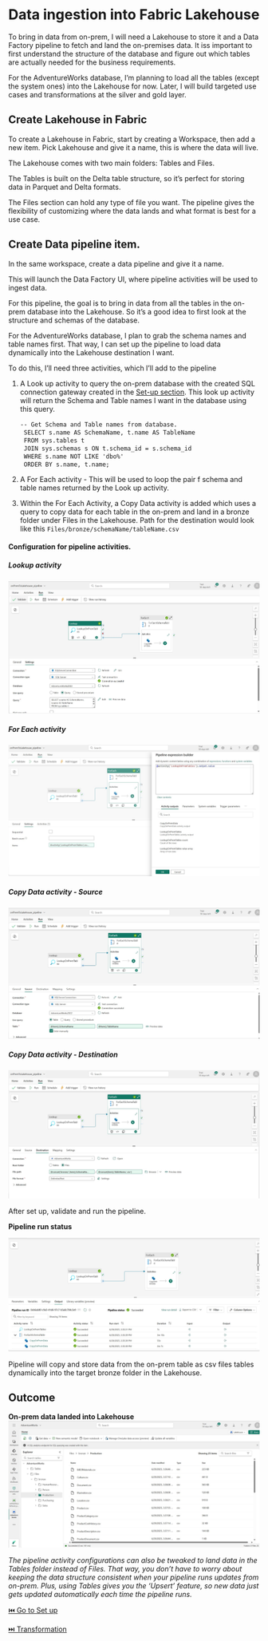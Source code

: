 
# Data ingestion into Fabric Lakehouse

To bring in data from on-prem, I will need a Lakehouse to store it and a Data Factory pipeline to fetch and land the on-premises data. It iss important to first understand the structure of the database and figure out which tables are actually needed for the business requirements.

For the AdventureWorks database, I’m planning to load all the tables (except the system ones) into the Lakehouse for now. Later, I will build targeted use cases and transformations at the silver and gold layer.

## Create Lakehouse in Fabric

To create a Lakehouse in Fabric, start by creating a Workspace, then add a new item. Pick Lakehouse and give it a name, this is where the data will live.

The Lakehouse comes with two main folders: Tables and Files.

The Tables is built on the Delta table structure, so it’s perfect for storing data in Parquet and Delta formats.

The Files section can hold any type of file you want. The pipeline gives the flexibility of customizing where the data lands and what format is best for a use case.

## Create Data pipeline item.

In the same workspace, create a data pipeline and give it a name.

This will launch the Data Factory UI, where pipeline activities will be used to ingest data.

For this pipeline, the goal is to bring in data from all the tables in the on-prem database into the Lakehouse. So it’s a good idea to first look at the structure and schemas of the database.

For the AdventureWorks database, I plan to grab the schema names and table names first. That way, I can set up the pipeline to load data dynamically into the Lakehouse destination I want.

To do this, I’ll need three activities, which I’ll add to the pipeline

1. A Look up activity to query the on-prem database with the created SQL connection gateway created in the [Set-up section](https://github.com/adekolaolat/fabric-data-engineering-on-premises-db/blob/main/guides/on-prem-db-setup.md). This look up activity will return the Schema and Table names I want in the database using this query.
   
   ```
   -- Get Schema and Table names from database.
    SELECT s.name AS SchemaName, t.name AS TableName
    FROM sys.tables t
    JOIN sys.schemas s ON t.schema_id = s.schema_id
    WHERE s.name NOT LIKE 'dbo%'
    ORDER BY s.name, t.name;

   ```
2. A For Each activity - This will be used to loop the pair f schema and table names returned by the Look up activity.
   
3. Within the For Each Activity, a Copy Data activity is added which uses a query to copy data for each table in the on-prem and land in a bronze folder under Files in the Lakehouse. Path for the destination would look like this `Files/bronze/schemaName/tableName.csv` 

#### Configuration for pipeline activities.

##### Lookup activity
![alt text](</images/LookupActivity_Config.jpg>)


##### For Each activity
![alt text](</images/ForEach_Configuration.jpg>)

##### Copy Data activity - Source
![alt text](</images/CopyDataActivity_Source_ Configuration.jpg>)

##### Copy Data activity - Destination
![alt text](</images/CopyDataActivity_Destination_Configuration.jpg>)



After set up, validate and run the pipeline.

**Pipeline run status**



![alt text](</images/DataFactory_Pipeline.jpg>)

Pipeline will copy and store data from the on-prem table as csv files tables dynamically into the target bronze folder in the Lakehouse.

## Outcome 

**On-prem data landed into Lakehouse**
![alt text](</images/On-premise data landed in Lakehouse_bronze.jpg>)

*The pipeline activity configurations can also be tweaked to land data in the Tables folder instead of Files. That way, you don’t have to worry about keeping the data structure consistent when your pipeline runs updates from on-prem. Plus, using Tables gives you the ‘Upsert’ feature, so new data just gets updated automatically each time the pipeline runs.*

[⏮️ Go to Set up](https://github.com/adekolaolat/fabric-data-engineering-on-premises-db/blob/main/guides/on-prem-db-setup.md)

[⏭️ Transformation](https://github.com/adekolaolat/fabric-data-engineering-on-premises-db/blob/main/guides/transformation.md)
